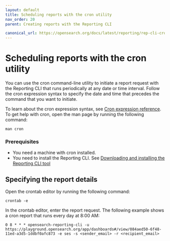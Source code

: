 ```yaml
---
layout: default
title: Scheduling reports with the cron utility
nav_order: 20
parent: Creating reports with the Reporting CLI

canonical_url: https://opensearch.org/docs/latest/reporting/rep-cli-cron/
---
```


# Scheduling reports with the cron utility

You can use the cron command-line utility to initiate a report request with the Reporting CLI that runs periodically at any date or time interval. Follow the cron expression syntax to specify the date and time that precedes the command that you want to initiate.

To learn about the cron expression syntax, see [Cron expression reference]({{site.url}}{{site.baseurl}}/observing-your-data/alerting/cron/). To get help with cron, open the man page by running the following command:

```
man cron
```

### Prerequisites

- You need a machine with cron installed.
- You need to install the Reporting CLI. See [Downloading and installing the Reporting CLI tool]({{site.url}}{{site.baseurl}}/dashboards/reporting-cli/rep-cli-install/)

## Specifying the report details

Open the crontab editor by running the following command:

```
crontab -e
```
In the crontab editor, enter the report request. The following example shows a cron report that runs every day at 8:00 AM:

```
0 8 * * * opensearch-reporting-cli -u https://playground.opensearch.org/app/dashboards#/view/084aed50-6f48-11ed-a3d5-1ddbf0afc873 -e ses -s <sender_email> -r <recipient_email>
```